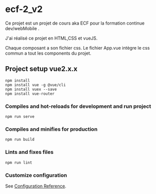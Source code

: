 # ecf-2_v2
Ce projet est un projet de cours aka ECF pour la formation continue dev/webMobile .

J'ai réalisé ce projet en HTML,CSS et vueJS.

Chaque composant a son fichier css.
Le fichier App.vue intègre le css commun a tout les components du projet.
## Project setup vue2.x.x  
```
npm install
npm install vue -g @vue/cli
npm install vuex --save
npm install vue-router
```

### Compiles and hot-reloads for development and run project
```
npm run serve
```

### Compiles and minifies for production
```
npm run build
```

### Lints and fixes files
```
npm run lint
```

### Customize configuration
See [Configuration Reference](https://cli.vuejs.org/config/).
